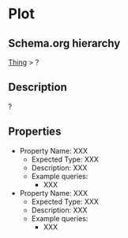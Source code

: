 
# Plot

## Schema.org hierarchy
[Thing](http://schema.org/Thing) > ?

## Description
?

## Properties

- Property Name: XXX
	- Expected Type: XXX
	- Description: XXX
	- Example queries:
		- XXX
- Property Name: XXX
	- Expected Type: XXX
	- Description: XXX
	- Example queries:
		- XXX


